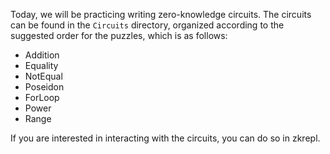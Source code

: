 Today, we will be practicing writing zero-knowledge circuits. The circuits can be found in the `Circuits` directory, organized according to the suggested order for the puzzles, which is as follows:

- Addition
- Equality
- NotEqual
- Poseidon
- ForLoop
- Power
- Range

If you are interested in interacting with the circuits, you can do so in zkrepl.
